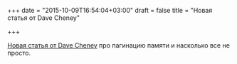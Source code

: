 +++
date = "2015-10-09T16:54:04+03:00"
draft = false
title = "Новая статья от Dave Cheney"

+++

<p><a href="http://dave.cheney.net/2015/10/09/padding-is-hard">Новая статья от&nbsp;Dave Cheney</a> про пагинацию памяти и насколько все не просто.</p>

